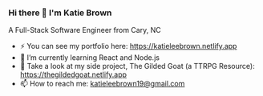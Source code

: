 ### Hi there 👋 I'm Katie Brown
A Full-Stack Software Engineer from Cary, NC

- ⚡ You can see my portfolio here: https://katieleebrown.netlify.app
- 🌱 I’m currently learning React and Node.js
- 👯 Take a look at my side project, The Gilded Goat (a TTRPG Resource): https://thegildedgoat.netlify.app
- 📫 How to reach me: katieleebrown19@gmail.com


